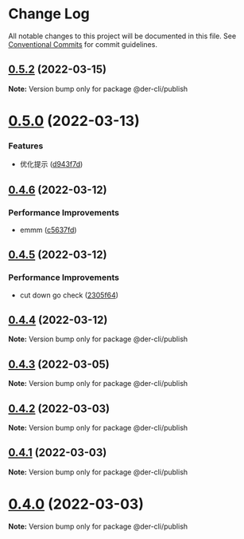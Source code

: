# Change Log

All notable changes to this project will be documented in this file.
See [Conventional Commits](https://conventionalcommits.org) for commit guidelines.

## [0.5.2](https://github.com/der-cli/der-cli/compare/v0.5.0...v0.5.2) (2022-03-15)

**Note:** Version bump only for package @der-cli/publish





# [0.5.0](https://github.com/der-cli/der-cli/compare/v0.4.7...v0.5.0) (2022-03-13)


### Features

* 优化提示 ([d943f7d](https://github.com/der-cli/der-cli/commit/d943f7dcef9b145c79b68367a4252b4b428cdabc))





## [0.4.6](https://github.com/der-cli/der-cli/compare/v0.4.5...v0.4.6) (2022-03-12)


### Performance Improvements

* emmm ([c5637fd](https://github.com/der-cli/der-cli/commit/c5637fde98ef0f47f1b402d6b1ab33c3a4ead37b))





## [0.4.5](https://github.com/der-cli/der-cli/compare/v0.4.4...v0.4.5) (2022-03-12)


### Performance Improvements

* cut down go check ([2305f64](https://github.com/der-cli/der-cli/commit/2305f64db6206439eb79d0021ddc52a814ba2392))





## [0.4.4](https://github.com/der-cli/der-cli/compare/v0.4.3...v0.4.4) (2022-03-12)

**Note:** Version bump only for package @der-cli/publish





## [0.4.3](https://github.com/der-cli/der-cli/compare/v0.4.2...v0.4.3) (2022-03-05)

**Note:** Version bump only for package @der-cli/publish





## [0.4.2](https://github.com/der-cli/der-cli/compare/v0.4.1...v0.4.2) (2022-03-03)

**Note:** Version bump only for package @der-cli/publish





## [0.4.1](https://github.com/der-cli/der-cli/compare/v0.4.0...v0.4.1) (2022-03-03)

**Note:** Version bump only for package @der-cli/publish





# [0.4.0](https://github.com/der-cli/der-cli/compare/v0.3.3...v0.4.0) (2022-03-03)

**Note:** Version bump only for package @der-cli/publish
